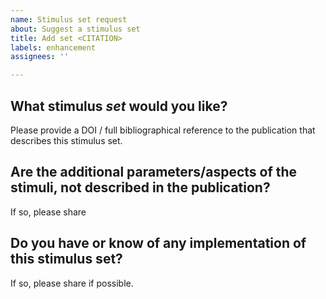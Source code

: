 ```yaml
---
name: Stimulus set request
about: Suggest a stimulus set
title: Add set <CITATION>
labels: enhancement
assignees: ''

---
```


## What stimulus *set* would you like?
Please provide a DOI / full bibliographical reference to the publication that describes this stimulus set.

## Are the additional parameters/aspects of the stimuli, not described in the publication?
If so, please share

## Do you have or know of any implementation of this stimulus set?
If so, please share if possible.
